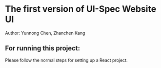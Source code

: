 # The first version of UI-Spec Website UI

Author: Yunnong Chen, Zhanchen Kang

## For running this project:

Please follow the normal steps for setting up a React project.